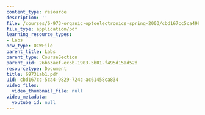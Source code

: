 ```yaml
---
content_type: resource
description: ''
file: /courses/6-973-organic-optoelectronics-spring-2003/cbd167cc5ca49829724cac61458ca834_6973Lab1.pdf
file_type: application/pdf
learning_resource_types:
- Labs
ocw_type: OCWFile
parent_title: Labs
parent_type: CourseSection
parent_uid: 26b63aef-ec5b-1903-5b01-f495d15ad52d
resourcetype: Document
title: 6973Lab1.pdf
uid: cbd167cc-5ca4-9829-724c-ac61458ca834
video_files:
  video_thumbnail_file: null
video_metadata:
  youtube_id: null
---
```

